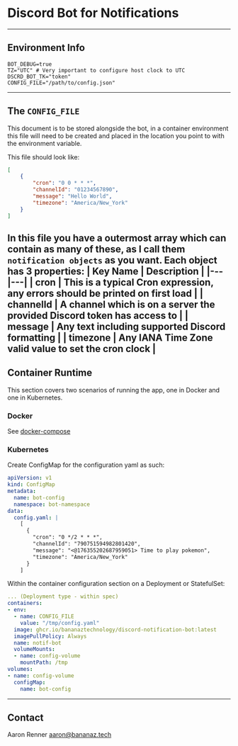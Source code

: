 # Discord Bot for Notifications
---
## Environment Info
```
BOT_DEBUG=true
TZ="UTC" # Very important to configure host clock to UTC
DSCRD_BOT_TK="token"
CONFIG_FILE="/path/to/config.json"
```
---
## The `CONFIG_FILE`
This document is to be stored alongside the bot, in a container environment this file will need to be created and placed in the location you point to with the environment variable.

This file should look like:
```json
[
    {
        "cron": "0 0 * * *",
        "channelId": "01234567890",
        "message": "Hello World",
        "timezone": "America/New_York"
    }
]
```

In this file you have a outermost array which can contain as many of these, as I call them `notification objects` as you want. Each object has 3 properties:
| Key Name | Description |
|---|---|
| cron | This is a typical Cron expression, any errors should be printed on first load |
| channelId | A channel which is on a server the provided Discord token has access to |
| message | Any text including supported Discord formatting |
| timezone | Any IANA Time Zone valid value to set the cron clock |
---
## Container Runtime
This section covers two scenarios of running the app, one in Docker and one in Kubernetes.

### Docker
See [docker-compose](docker-compose.yaml)

### Kubernetes
Create ConfigMap for the configuration yaml as such:
```yaml
apiVersion: v1
kind: ConfigMap
metadata:
  name: bot-config
  namespace: bot-namespace
data:
  config.yaml: |
    [
      {
        "cron": "0 */2 * * *",
        "channelId": "790751594982801420",
        "message": "<@176355202687959051> Time to play pokemon",
        "timezone": "America/New_York"
      }
    ]
```

Within the container configuration section on a Deployment or StatefulSet:
```yaml
... (Deployment type - within spec)
containers:
- env:
  - name: CONFIG_FILE
    value: "/tmp/config.yaml"
  image: ghcr.io/bananaztechnology/discord-notification-bot:latest
  imagePullPolicy: Always
  name: notif-bot
  volumeMounts:
  - name: config-volume
    mountPath: /tmp
volumes:
- name: config-volume
  configMap:
    name: bot-config
```
---
## Contact
Aaron Renner <aaron@bananaz.tech>